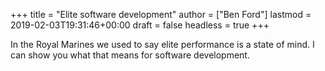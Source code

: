 +++
title = "Elite software development"
author = ["Ben Ford"]
lastmod = 2019-02-03T19:31:46+00:00
draft = false
headless = true
+++

In the Royal Marines we used
to say elite performance is a state of mind. I can show you what that means for
software development.
